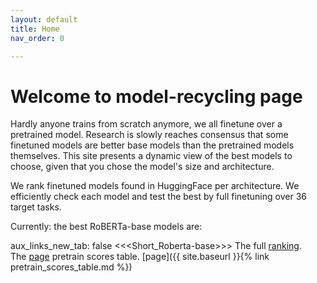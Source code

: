 ```yaml
---
layout: default
title: Home
nav_order: 0

---
```

# Welcome to model-recycling page

Hardly anyone trains from scratch anymore, we all finetune over a pretrained model. Research is slowly reaches consensus that some finetuned models are better base models than the pretrained models themselves. This site presents a dynamic view of the best models to choose, given that you chose the model's size and architecture.</p>
We rank finetuned models found in HuggingFace per architecture. We efficiently check each model and test the best by full finetuning over 36 target tasks.</p>

[//]: # (Paper)

[//]: # (<a href="cite.html">Citation</a>)

[//]: # (<a href="https://github.com/IBM/model-recycling">Code</a>)

[//]: # ( <a href="faq.html">FAQ</a>)

[//]: # (</p>)

[//]: # (The <a href="roberta_absolute_scores_table.html">page</a> contains ranking of HF models.</p>)
Currently: the best RoBERTa-base models are:

aux_links_new_tab: false
<<<Short_Roberta-base>>>
The full [ranking](roberta_absolute_scores_table.html).<br>
The [page](pretrain_scores_table.md) pretrain scores table.
[page]({{ site.baseurl }}{% link pretrain_scores_table.md %})


